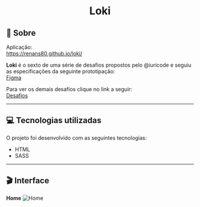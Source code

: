 # <div align="center">Loki</div>

## 📃 Sobre
Aplicação: <br>
<https://renans80.github.io/loki/>

<strong>Loki</strong> é o sexto de uma série de desafios propostos pelo @iuricode e seguiu as especificações da seguinte prototipação: <br>
[Figma](https://www.figma.com/file/Yb9IBH56g7T1hdIyZ3BMNO/Desafios---Codel%C3%A2ndia)

Para ver os demais desafios clique no link a seguir: <br>
[Desafios](https://renans80.github.io/desafios-codelandia/)

---

## 💻 Tecnologias utilizadas 
O projeto foi desenvolvido com as seguintes tecnologias: <br>

* HTML
* SASS


---

## 🎬 Interface
**Home**
![Home](https://ik.imagekit.io/zqxyh6u3ylz/Loki/Loki_jDsPm3FXp.jpg?ik-sdk-version=javascript-1.4.3&updatedAt=1646517988439)



